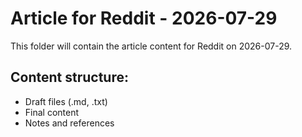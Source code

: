 # Article for Reddit - 2026-07-29

This folder will contain the article content for Reddit on 2026-07-29.

## Content structure:
- Draft files (.md, .txt)
- Final content
- Notes and references
